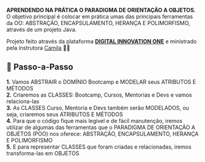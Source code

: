 <strong>APRENDENDO NA PRÁTICA O PARADIGMA DE ORIENTAÇÃO A OBJETOS.</strong><br>
O objetivo principal é colocar em prática umas das principais ferramentas da OO: ABSTRAÇÃO, ENCAPSULAMENTO, HERANÇA E POLIMORFISMO, através de um projeto Java.
 
 Projeto feito através da plataforma <strong><a href="https://web.digitalinnovation.one/">DIGITAL INNOVATION ONE</a></strong> e ministrado pela instrutora [Camila](https://www.linkedin.com/in/cami-la/ "Camila") 💛🧡
 
 <h2> 👣 Passo-a-Passo</h2>

<p>
<strong>	1.</strong> Vamos ABSTRAIR o DOMÍNIO Bootcamp e MODELAR seus ATRIBUTOS E MÉTODOS <br>
<strong>	2.</strong> Criaremos as CLASSES: Bootcamp, Cursos, Mentorias e Devs e vamos relaciona-las <br>
<strong>	3.</strong> As CLASSES Curso, Mentoria e Devs também serão MODELADOS, ou seja, criaremos seus ATRIBUTOS E MÉTODOS <br> 
<strong>	4.</strong> Para que o código fique mais legível e de fácil manutenção, iremos utilizar de algumas das ferramentas que o PARADIGMA DE ORIENTAÇÃO A OBJETOS (POO) nos oferece: ABSTRAÇÃO, ENCAPSULAMENTO, HERANÇA E POLIMORFISMO <br>
<strong>	5.</strong> E para representar CLASSES que foram criadas e relacionadas, iremos transforma-las em OBJETOS<br>
</p>
